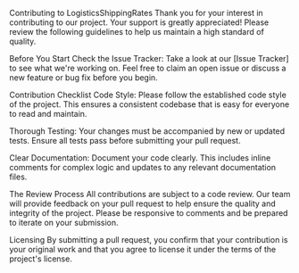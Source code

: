 Contributing to LogisticsShippingRates
Thank you for your interest in contributing to our project. Your support is greatly appreciated! Please review the following guidelines to help us maintain a high standard of quality.

Before You Start
Check the Issue Tracker: Take a look at our [Issue Tracker] to see what we're working on. Feel free to claim an open issue or discuss a new feature or bug fix before you begin.

Contribution Checklist
Code Style: Please follow the established code style of the project. This ensures a consistent codebase that is easy for everyone to read and maintain.

Thorough Testing: Your changes must be accompanied by new or updated tests. Ensure all tests pass before submitting your pull request.

Clear Documentation: Document your code clearly. This includes inline comments for complex logic and updates to any relevant documentation files.

The Review Process
All contributions are subject to a code review. Our team will provide feedback on your pull request to help ensure the quality and integrity of the project. Please be responsive to comments and be prepared to iterate on your submission.

Licensing
By submitting a pull request, you confirm that your contribution is your original work and that you agree to license it under the terms of the project's license.
